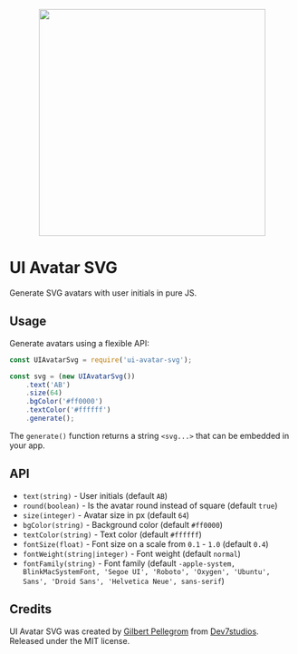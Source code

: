 <p align="center"><img src="https://user-images.githubusercontent.com/203882/104310672-fc204680-54cb-11eb-80f7-44ea848422de.png" width="400" style="max-width:100%;"></p>

# UI Avatar SVG

Generate SVG avatars with user initials in pure JS.

## Usage

Generate avatars using a flexible API:

```js
const UIAvatarSvg = require('ui-avatar-svg');

const svg = (new UIAvatarSvg())
    .text('AB')
    .size(64)
    .bgColor('#ff0000')
    .textColor('#ffffff')
    .generate();
```

The `generate()` function returns a string `<svg...>` that can be embedded in your app.

## API

* `text(string)` - User initials (default `AB`)
* `round(boolean)` - Is the avatar round instead of square (default `true`)
* `size(integer)` - Avatar size in px (default `64`)
* `bgColor(string)` - Background color (default `#ff0000`)
* `textColor(string)` - Text color (default `#ffffff`)
* `fontSize(float)` - Font size on a scale from `0.1` - `1.0` (default `0.4`)
* `fontWeight(string|integer)` - Font weight (default `normal`)
* `fontFamily(string)` - Font family (default `-apple-system, BlinkMacSystemFont, 'Segoe UI', 'Roboto', 'Oxygen', 'Ubuntu', Sans', 'Droid Sans', 'Helvetica Neue', sans-serif`)

## Credits

UI Avatar SVG was created by [Gilbert Pellegrom](https://gilbitron.me) from [Dev7studios](https://dev7studios.co). Released under the MIT license.
